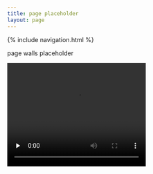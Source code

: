```yaml
---
title: page placeholder
layout: page
---
```



{% include navigation.html %} 



page walls placeholder 

  <video width="320" height="240" controls="" src="../images/ChinaCliffs1.MOV" type="video/mp4" autoplay="false" preload="none">

</video>
